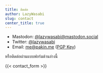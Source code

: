 ```yaml
---
title: ติดต่อ
author: LazyWasabi
slug: contact
center_title: true
---
```


- Mastodon: [@lazywasabi@mastodon.social](https://mastodon.social/@lazywasabi)
- Twitter: [@lazywasabi](https://twitter.com/lazywasabi)
- Email: [me@pakin.me](mailto:me@pakin.me) ([PGP Key](https://cdn.lazywasabi.net/keys/me@pakin.me.asc))

หรือติดต่อผ่านแบบฟอร์มด้านล่างนี้

{{< contact_form >}}

